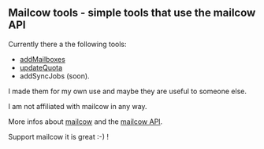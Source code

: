 ## Mailcow tools - simple tools that use the mailcow API

Currently there a the following tools:

- [addMailboxes](https://github.com/appcoders/mailcowtools/tree/master/addMailboxes)
- [updateQuota](https://github.com/appcoders/mailcowtools/tree/master/updateQuota)
- addSyncJobs (soon). 

I made them for my own use and maybe they are useful to someone else. 

I am not affiliated with mailcow in any way. 

More infos about [mailcow](https://mailcow.email/) and the [mailcow API](https://mx.mailcow.email/api/). 

Support mailcow it is great :-) !
